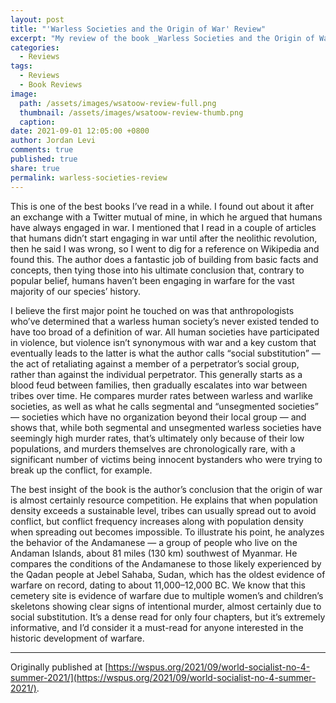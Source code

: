 ```yaml
---
layout: post
title: "'Warless Societies and the Origin of War' Review"
excerpt: "My review of the book _Warless Societies and the Origin of War_ by Raymond C. Kelly."
categories:
  - Reviews
tags:
  - Reviews
  - Book Reviews
image: 
  path: /assets/images/wsatoow-review-full.png
  thumbnail: /assets/images/wsatoow-review-thumb.png
  caption:
date: 2021-09-01 12:05:00 +0800
author: Jordan Levi
comments: true
published: true
share: true
permalink: warless-societies-review
---
```

This is one of the best books I’ve read in a while. I found out about it after an exchange with a Twitter mutual of mine, in which he argued that humans have always engaged in war. I mentioned that I read in a couple of articles that humans didn’t start engaging in war until after the neolithic revolution, then he said I was wrong, so I went to dig for a reference on Wikipedia and found this. The author does a fantastic job of building from basic facts and concepts, then tying those into his ultimate conclusion that, contrary to popular belief, humans haven’t been engaging in warfare for the vast majority of our species’ history.

I believe the first major point he touched on was that anthropologists who’ve determined that a warless human society’s never existed tended to have too broad of a definition of war. All human societies have participated in violence, but violence isn’t synonymous with war and a key custom that eventually leads to the latter is what the author calls “social substitution” — the act of retaliating against a member of a perpetrator’s social group, rather than against the individual perpetrator. This generally starts as a blood feud between families, then gradually escalates into war between tribes over time. He compares murder rates between warless and warlike societies, as well as what he calls segmental and “unsegmented societies” — societies which have no organization beyond their local group — and shows that, while both segmental and unsegmented warless societies have seemingly high murder rates, that’s ultimately only because of their low populations, and murders themselves are chronologically rare, with a significant number of victims being innocent bystanders who were trying to break up the conflict, for example.

The best insight of the book is the author’s conclusion that the origin of war is almost certainly resource competition. He explains that when population density exceeds a sustainable level, tribes can usually spread out to avoid conflict, but conflict frequency increases along with population density when spreading out becomes impossible. To illustrate his point, he analyzes the behavior of the Andamanese — a group of people who live on the Andaman Islands, about 81 miles (130 km) southwest of Myanmar. He compares the conditions of the Andamanese to those likely experienced by the Qadan people at Jebel Sahaba, Sudan, which has the oldest evidence of warfare on record, dating to about 11,000–12,000 BC. We know that this cemetery site is evidence of warfare due to multiple women’s and children’s skeletons showing clear signs of intentional murder, almost certainly due to social substitution. It’s a dense read for only four chapters, but it’s extremely informative, and I’d consider it a must-read for anyone interested in the historic development of warfare.

<hr>

Originally published at [https://wspus.org/2021/09/world-socialist-no-4-summer-2021/](https://wspus.org/2021/09/world-socialist-no-4-summer-2021/).
